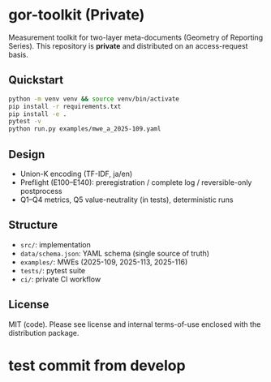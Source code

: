 # gor-toolkit (Private)

Measurement toolkit for two-layer meta-documents (Geometry of Reporting Series).
This repository is **private** and distributed on an access-request basis.

## Quickstart
```bash
python -m venv venv && source venv/bin/activate
pip install -r requirements.txt
pip install -e .
pytest -v
python run.py examples/mwe_a_2025-109.yaml
```

## Design
- Union-K encoding (TF-IDF, ja/en)
- Preflight (E100–E140): preregistration / complete log / reversible-only postprocess
- Q1–Q4 metrics, Q5 value-neutrality (in tests), deterministic runs

## Structure
- `src/`: implementation
- `data/schema.json`: YAML schema (single source of truth)
- `examples/`: MWEs (2025-109, 2025-113, 2025-116)
- `tests/`: pytest suite
- `ci/`: private CI workflow

## License
MIT (code). Please see license and internal terms-of-use enclosed with the distribution package.

# test commit from develop
